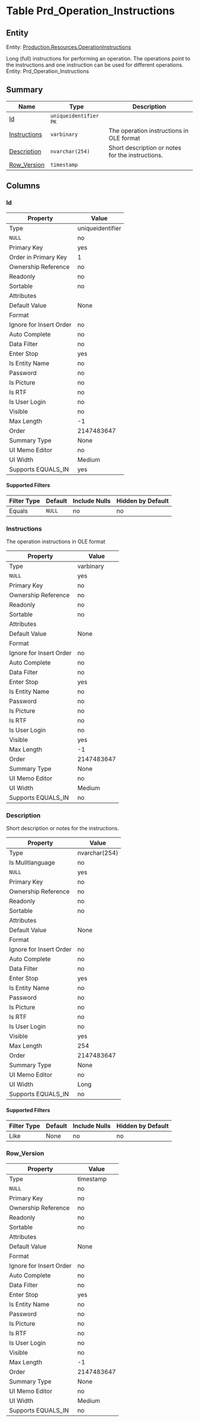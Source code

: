 # Table Prd_Operation_Instructions


## Entity

Entity: [Production.Resources.OperationInstructions](~/entities/Production.Resources.OperationInstructions.md)

Long (full) instructions for performing an operation. The operations point to the instructions and one instruction can be used for different operations. Entity: Prd_Operation_Instructions

## Summary

| Name | Type | Description |
| - | - | --- |
|[Id](#id)|`uniqueidentifier` `PK`||
|[Instructions](#instructions)|`varbinary` |The operation instructions in OLE format|
|[Description](#description)|`nvarchar(254)` |Short description or notes for the instructions.|
|[Row_Version](#row_version)|`timestamp` ||

## Columns

### Id

| Property | Value |
| - | - |
|Type|uniqueidentifier|
|`NULL`|no|
|Primary Key|yes|
|Order in Primary Key|1|
|Ownership Reference|no|
|Readonly|no|
|Sortable|no|
|Attributes||
|Default Value|None|
|Format||
|Ignore for Insert Order|no|
|Auto Complete|no|
|Data Filter|no|
|Enter Stop|yes|
|Is Entity Name|no|
|Password|no|
|Is Picture|no|
|Is RTF|no|
|Is User Login|no|
|Visible|no|
|Max Length|-1|
|Order|2147483647|
|Summary Type|None|
|UI Memo Editor|no|
|UI Width|Medium|
|Supports EQUALS_IN|yes|

#### Supported Filters

| Filter Type | Default |Include Nulls | Hidden by Default |
| - | - | - | - |
|Equals|`NULL`|no|no|

### Instructions


The operation instructions in OLE format

| Property | Value |
| - | - |
|Type|varbinary|
|`NULL`|yes|
|Primary Key|no|
|Ownership Reference|no|
|Readonly|no|
|Sortable|no|
|Attributes||
|Default Value|None|
|Format||
|Ignore for Insert Order|no|
|Auto Complete|no|
|Data Filter|no|
|Enter Stop|yes|
|Is Entity Name|no|
|Password|no|
|Is Picture|no|
|Is RTF|no|
|Is User Login|no|
|Visible|yes|
|Max Length|-1|
|Order|2147483647|
|Summary Type|None|
|UI Memo Editor|no|
|UI Width|Medium|
|Supports EQUALS_IN|no|

### Description


Short description or notes for the instructions.

| Property | Value |
| - | - |
|Type|nvarchar(254)|
|Is Mulitlanguage|no|
|`NULL`|yes|
|Primary Key|no|
|Ownership Reference|no|
|Readonly|no|
|Sortable|no|
|Attributes||
|Default Value|None|
|Format||
|Ignore for Insert Order|no|
|Auto Complete|no|
|Data Filter|no|
|Enter Stop|yes|
|Is Entity Name|no|
|Password|no|
|Is Picture|no|
|Is RTF|no|
|Is User Login|no|
|Visible|yes|
|Max Length|254|
|Order|2147483647|
|Summary Type|None|
|UI Memo Editor|no|
|UI Width|Long|
|Supports EQUALS_IN|no|

#### Supported Filters

| Filter Type | Default |Include Nulls | Hidden by Default |
| - | - | - | - |
|Like|None|no|no|

### Row_Version

| Property | Value |
| - | - |
|Type|timestamp|
|`NULL`|no|
|Primary Key|no|
|Ownership Reference|no|
|Readonly|no|
|Sortable|no|
|Attributes||
|Default Value|None|
|Format||
|Ignore for Insert Order|no|
|Auto Complete|no|
|Data Filter|no|
|Enter Stop|yes|
|Is Entity Name|no|
|Password|no|
|Is Picture|no|
|Is RTF|no|
|Is User Login|no|
|Visible|no|
|Max Length|-1|
|Order|2147483647|
|Summary Type|None|
|UI Memo Editor|no|
|UI Width|Medium|
|Supports EQUALS_IN|no|



